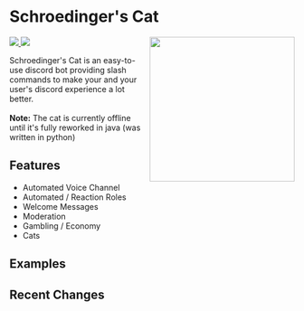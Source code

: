 # Schroedinger's Cat

<img align="right" src="https://user-images.githubusercontent.com/88390464/192118947-6e713788-9a1d-443d-b8ba-7d59f4dd4165.png" height="256" width="256">

<div>
   <a href="https://top.gg/bot/872475386620026971">
      <img src="https://top.gg/api/widget/servers/872475386620026971.svg">
   </a>
   <a href="https://www.discord.gg/XUqU4MpFFF">
      <img src="https://discordapp.com/api/guilds/872891293733388320/widget.png">
   </a>
</div>


Schroedinger's Cat is an easy-to-use discord bot providing slash commands to make your and your user's discord experience a lot better. <br><br>
**Note:** The cat is currently offline until it's fully reworked in java (was written in python)

<!-- FEATURES-->
## Features

   - Automated Voice Channel
   - Automated / Reaction Roles
   - Welcome Messages
   - Moderation
   - Gambling / Economy
   - Cats
  
## Examples


## Recent Changes


